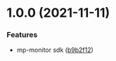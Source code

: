 # 1.0.0 (2021-11-11)


### Features

* mp-monitor sdk ([b9b2f12](https://github.com/wuba/mp-monitor/commit/b9b2f1261f6e2ec7f5cbb234fbf5badbe236b7d3))
